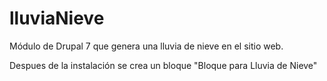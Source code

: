 lluviaNieve
===========

Módulo de Drupal 7 que genera una lluvia de nieve en el sitio web.

Despues de la instalación se crea un bloque "Bloque para Lluvia de Nieve"
